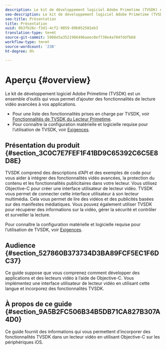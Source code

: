 ```yaml
---
description: Le kit de développement logiciel Adobe Primetime (TVSDK) est un ensemble d’outils qui vous permet d’ajouter des fonctionnalités de lecture vidéo avancées à vos applications.
seo-description: Le kit de développement logiciel Adobe Primetime (TVSDK) est un ensemble d’outils qui vous permet d’ajouter des fonctionnalités de lecture vidéo avancées à vos applications.
seo-title: Présentation
title: Présentation
uuid: 0b3fb26c-f3d1-4cf2-9859-89b052501eb3
translation-type: tm+mt
source-git-commit: 5908e5a3521966496aeec0ef730e4a704fddfb68
workflow-type: tm+mt
source-wordcount: '238'
ht-degree: 0%

---
```



# Aperçu {#overview}

Le kit de développement logiciel Adobe Primetime (TVSDK) est un ensemble d’outils qui vous permet d’ajouter des fonctionnalités de lecture vidéo avancées à vos applications.

* Pour une liste des fonctionnalités prises en charge par TVSDK, voir [Fonctionnalités de TVSDK du Lecteur Primetime](../c-psdk-ios-1.4-overview/c-psdk-ios-1.4-overview-of-the-player.md).
* Pour connaître la configuration matérielle et logicielle requise pour l’utilisation de TVSDK, voir [Exigences](../c-psdk-ios-1.4-overview/c-psdk-ios-1.4-requirements.md).

## Présentation du produit {#section_3C0C7E7FEF1F41BD9C65392C6C5E8D8E}

TVSDK comprend des descriptions d’API et des exemples de code pour vous aider à intégrer des fonctionnalités vidéo avancées, la protection du contenu et les fonctionnalités publicitaires dans votre lecteur. Vous utilisez Objective-C pour créer une interface utilisateur de lecteur vidéo. TVSDK vous permet de connecter cette interface utilisateur à son lecteur multimédia. Cela vous permet de lire des vidéos et des publicités basées sur des manifestes médiatiques. Vous pouvez également utiliser TVSDK pour récupérer des informations sur la vidéo, gérer la sécurité et contrôler et surveiller la lecture.

Pour connaître la configuration matérielle et logicielle requise pour l’utilisation de TVSDK, voir [Exigences](../c-psdk-ios-1.4-overview/c-psdk-ios-1.4-requirements.md).

## Audience {#section_527860B373734D3BA89FCF5EC1F6DC37}

Ce guide suppose que vous comprenez comment développer des applications et des lecteurs vidéo à l’aide de Objective-C. Vous implémentez une interface utilisateur de lecteur vidéo en utilisant cette langue et incorporez des fonctionnalités TVSDK.

## À propos de ce guide {#section_9A5B2FC506B34B5DB71CA827B307A4D0}

Ce guide fournit des informations qui vous permettent d’incorporer des fonctionnalités TVSDK dans un lecteur vidéo en utilisant Objective-C sur les périphériques iOS.
